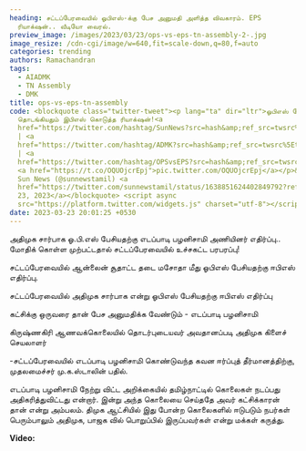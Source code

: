 ```yaml
---
heading: சட்டப்பேரவையில் ஓபிஎஸ்-க்கு பேச அனுமதி அளித்த விவகாரம். EPS
  ரியாக்‌ஷன்.. வீடியோ வைரல்.
preview_image: /images/2023/03/23/ops-vs-eps-tn-assembly-2-.jpg
image_resize: /cdn-cgi/image/w=640,fit=scale-down,q=80,f=auto
categories: trending
authors: Ramachandran
tags:
  - AIADMK
  - TN Assembly
  - DMK
title: ops-vs-eps-tn-assembly
code: <blockquote class="twitter-tweet"><p lang="ta" dir="ltr">ஓபிஎஸ் பேசத்
  தொடங்கியதும் இபிஎஸ் கொடுத்த ரியாக்‌ஷன்!<a
  href="https://twitter.com/hashtag/SunNews?src=hash&amp;ref_src=twsrc%5Etfw">#SunNews</a>
  | <a
  href="https://twitter.com/hashtag/ADMK?src=hash&amp;ref_src=twsrc%5Etfw">#ADMK</a>
  | <a
  href="https://twitter.com/hashtag/OPSvsEPS?src=hash&amp;ref_src=twsrc%5Etfw">#OPSvsEPS</a>
  <a href="https://t.co/OQUOjcrEpj">pic.twitter.com/OQUOjcrEpj</a></p>&mdash;
  Sun News (@sunnewstamil) <a
  href="https://twitter.com/sunnewstamil/status/1638851624402849792?ref_src=twsrc%5Etfw">March
  23, 2023</a></blockquote> <script async
  src="https://platform.twitter.com/widgets.js" charset="utf-8"></script>
date: 2023-03-23 20:01:25 +0530
---
```

அதிமுக சார்பாக ஓ.பி.எஸ் பேசியதற்கு எடப்பாடி பழனிசாமி அணியினர் எதிர்ப்பு.. மோதிக் கொள்ள முற்பட்டதால் சட்டப்பேரவையில் உச்சகட்ட பரபரப்பு!

சட்டப்பேரவையில் ஆன்லைன் சூதாட்ட தடை மசோதா மீது ஓபிஎஸ் பேசியதற்கு ஈபிஎஸ் எதிர்ப்பு.

சட்டப்பேரவையில் அதிமுக சார்பாக என்று ஓபிஎஸ் பேசியதற்கு ஈபிஎஸ் எதிர்ப்பு

கட்சிக்கு ஒருவரை தான் பேச அனுமதிக்க வேண்டும் - எடப்பாடி பழனிசாமி



கிருஷ்ணகிரி ஆணவக்கொலையில் தொடர்புடையவர் அவதானப்படி அதிமுக கிளைச் செயலாளர்

\-சட்டப்பேரவையில் எடப்பாடி பழனிசாமி கொண்டுவந்த கவன ஈர்ப்புத் தீர்மானத்திற்கு, முதலமைச்சர் மு.க.ஸ்டாலின் பதில்.

எடப்பாடி பழனிசாமி நேற்று விட்ட அறிக்கையில் தமிழ்நாட்டில் கொலைகள் நடப்பது அதிகரித்துவிட்டது என்றார். இன்று அந்த கொலையை செய்ததே அவர் கட்சிக்காரன் தான் என்று அம்பலம். திமுக ஆட்சியில் இது போன்ற கொலைகளில் ஈடுபடும் நபர்கள் பெரும்பாலும் அதிமுக, பாஜக வில் பொறுப்பில் இருப்பவர்கள் என்று மக்கள் கருத்து.

**V﻿ideo:**